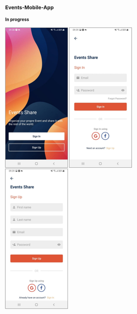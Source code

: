### Events-Mobile-App

#### In progress

<img src="./assets/pages/Welcome.jpeg" width="200" height="450" altr="Welcome Screen" style="border: 1px solid gray;">
<img src="./assets/pages/Signin.jpeg" width="200" height="450" altr="Sign In Screen" style="border: 1px solid gray;">
<img src="./assets/pages/Signup.jpeg" width="200" height="450" altr="Sign Up Screen" style="border: 1px solid gray;">
